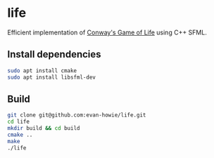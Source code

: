 # life

Efficient implementation of [Conway's Game of Life](https://en.wikipedia.org/wiki/Conway%27s_Game_of_Life) using C++ SFML.

## Install dependencies
```bash
sudo apt install cmake
sudo apt install libsfml-dev
```

## Build
```bash
git clone git@github.com:evan-howie/life.git
cd life
mkdir build && cd build
cmake ..
make
./life
```
